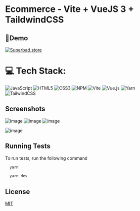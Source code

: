 
# Ecommerce - Vite + VueJS 3 + TaildwindCSS

## 🔗Demo


[![Superbad.store](https://img.shields.io/badge/superbad.store-1DA1F2?style=for-the-badge&logo=biolink&logoColor=white)](https://superbad.store/)

# 💻 Tech Stack:
![JavaScript](https://img.shields.io/badge/javascript-%23323330.svg?style=for-the-badge&logo=javascript&logoColor=%23F7DF1E) ![HTML5](https://img.shields.io/badge/html5-%23E34F26.svg?style=for-the-badge&logo=html5&logoColor=white) ![CSS3](https://img.shields.io/badge/css3-%231572B6.svg?style=for-the-badge&logo=css3&logoColor=white) ![NPM](https://img.shields.io/badge/NPM-%23CB3837.svg?style=for-the-badge&logo=npm&logoColor=white) ![Vite](https://img.shields.io/badge/vite-%23646CFF.svg?style=for-the-badge&logo=vite&logoColor=white) ![Vue.js](https://img.shields.io/badge/vue.js-%2335495e.svg?style=for-the-badge&logo=vuedotjs&logoColor=%234FC08D) ![Yarn](https://img.shields.io/badge/yarn-%232C8EBB.svg?style=for-the-badge&logo=yarn&logoColor=white) ![TailwindCSS](https://img.shields.io/badge/tailwindcss-%2338B2AC.svg?style=for-the-badge&logo=tailwind-css&logoColor=white)


## Screenshots

![image](https://github.com/superbadteam/superbad-store_frontend/assets/38585889/7092e3f7-baed-4e16-ae2c-f86090f09b5b)
![image](https://github.com/superbadteam/superbad-store_frontend/assets/38585889/71720b65-2765-4f4e-9d96-f175f699e90f)
![image](https://github.com/superbadteam/superbad-store_frontend/assets/38585889/5fc2b7ed-a38e-468a-8186-0fca2dc43dfb)

![image](https://github.com/superbadteam/superbad-store_frontend/assets/38585889/20d60065-ecdd-4e8d-88ea-983c550bc0b4)

## Running Tests

To run tests, run the following command

```bash
  yarn
```
```bash
  yarn dev
```


## License

[MIT](https://choosealicense.com/licenses/mit/)

